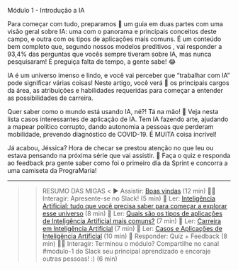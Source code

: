 Módulo 1 - Introdução a IA

Para começar com tudo, preparamos 📖 um guia em duas partes com uma visão geral sobre IA: uma com o panorama e principais conceitos deste campo, e outra com os tipos de aplicações mais comuns. É um conteúdo bem completo que, segundo nossos modelos preditivos , vai responder a 93,4% das perguntas que vocês sempre tiveram sobre IA, mas nunca pesquisaram! É preguiça falta de tempo, a gente sabe! 😂

IA é um universo imenso e lindo, e você vai perceber que “trabalhar com IA” pode significar várias coisas! Neste artigo, você verá 📖 os principais cargos da área, as atribuições e habilidades requeridas para começar a entender as possibilidades de carreira.

Quer saber como o mundo está usando IA, né?! Tá na mão! 📖 Veja nesta lista casos interessantes de aplicação de IA. Tem IA fazendo arte, ajudando a mapear político corrupto, dando autonomia a pessoas que perderam mobilidade, prevendo diagnóstico de COVID-19. É MUITA coisa incrível!

Já acabou, Jéssica? Hora de checar se prestou atenção no que leu ou estava pensando na próxima série que vai assistir. 🎁 Faça o quiz e responda ao feedback pra gente saber como foi o primeiro dia da Sprint e concorra a uma camiseta da PrograMaria!
_______________________________

>>  RESUMO DAS MIGAS  <
▶️ Assistir: [Boas vindas](https://www.youtube.com/watch?v=PxnjYNbaJWg&feature=youtu.be) (12 min)
👩‍💻 Interagir: Apresente-se no Slack! (5 min)
📖 Ler: [Inteligência Artificial: tudo que você precisa saber para começar a explorar esse universo](https://www.programaria.org/inteligencia-artificial-tudo-que-voce-precisa-saber-para-comecar-a-explorar-esse-universo/?utm_source=sprint-ia&utm_medium=email&utm_campaign=dia-01) (8 min)
📖 Ler: [Quais são os tipos de aplicações de Inteligência Artificial mais comuns?](https://www.programaria.org/quais-sao-os-tipos-de-aplicacoes-de-inteligencia-artificial-mais-comuns/?utm_source=sprint-ia&utm_medium=email&utm_campaign=dia-01) (7 min)
📖 Ler: [Carreira em Inteligência Artificial](https://www.programaria.org/carreira-em-inteligencia-artificial/?utm_source=sprint-ia&utm_medium=email&utm_campaign=dia-01) (7 min)
📖 Ler: [Casos e Aplicações de Inteligência Artificial](https://www.programaria.org/casos-e-aplicacoes-de-inteligencia-artificial/?utm_source=sprint-ia&utm_medium=email&utm_campaign=dia-01) (10 min)
🎁 Responder: Quiz + Feedback (8 min)
👩‍💻 Interagir: Terminou o módulo? Compartilhe no canal #modulo-1 do Slack seu principal aprendizado e encoraje outras pessoas! :) (6 min)
